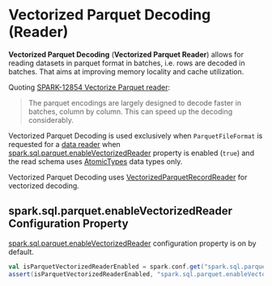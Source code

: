 # Vectorized Parquet Decoding (Reader)

**Vectorized Parquet Decoding** (**Vectorized Parquet Reader**) allows for reading datasets in parquet format in batches, i.e. rows are decoded in batches. That aims at improving memory locality and cache utilization.

Quoting [SPARK-12854 Vectorize Parquet reader](https://issues.apache.org/jira/browse/SPARK-12854):

> The parquet encodings are largely designed to decode faster in batches, column by column. This can speed up the decoding considerably.

Vectorized Parquet Decoding is used exclusively when `ParquetFileFormat` is requested for a [data reader](datasources/parquet/ParquetFileFormat.md#buildReaderWithPartitionValues) when [spark.sql.parquet.enableVectorizedReader](#spark.sql.parquet.enableVectorizedReader) property is enabled (`true`) and the read schema uses [AtomicTypes](types/DataType.md#AtomicType) data types only.

Vectorized Parquet Decoding uses [VectorizedParquetRecordReader](datasources/parquet/VectorizedParquetRecordReader.md) for vectorized decoding.

## <span id="spark.sql.parquet.enableVectorizedReader"> spark.sql.parquet.enableVectorizedReader Configuration Property

[spark.sql.parquet.enableVectorizedReader](configuration-properties.md#spark.sql.parquet.enableVectorizedReader) configuration property is on by default.

```scala
val isParquetVectorizedReaderEnabled = spark.conf.get("spark.sql.parquet.enableVectorizedReader").toBoolean
assert(isParquetVectorizedReaderEnabled, "spark.sql.parquet.enableVectorizedReader should be enabled by default")
```